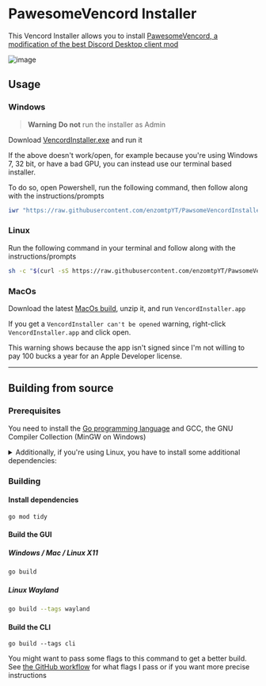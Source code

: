 # PawesomeVencord Installer

This Vencord Installer allows you to install [PawesomeVencord, a modification of the best Discord Desktop client mod](https://github.com/enzomtpYT/PawsomeVencord)

![image](https://user-images.githubusercontent.com/45497981/226734476-5fb42420-844d-4e27-ae06-4799118e086e.png)

## Usage

### Windows

> **Warning**
**Do not** run the installer as Admin

Download [VencordInstaller.exe](https://github.com/enzomtpYT/PawsomeVencordInstaller/releases/latest/download/VencordInstaller.exe) and run it

If the above doesn't work/open, for example because you're using Windows 7, 32 bit, or have a bad GPU, you can instead use our terminal based installer.

To do so, open Powershell, run the following command, then follow along with the instructions/prompts

```ps1
iwr "https://raw.githubusercontent.com/enzomtpYT/PawsomeVencordInstaller/main/install.ps1" -UseBasicParsing | iex
```

### Linux

Run the following command in your terminal and follow along with the instructions/prompts

```sh
sh -c "$(curl -sS https://raw.githubusercontent.com/enzomtpYT/PawsomeVencordInstaller/main/install.sh)"
```

### MacOs

Download the latest [MacOs build](https://github.com/enzomtpYT/PawsomeVencordInstaller/releases/latest/download/VencordInstaller.MacOS.zip), unzip it, and run `VencordInstaller.app` 

If you get a `VencordInstaller can't be opened` warning, right-click `VencordInstaller.app` and click open.

This warning shows because the app isn't signed since I'm not willing to pay 100 bucks a year for an Apple Developer license.

___

## Building from source

### Prerequisites 

You need to install the [Go programming language](https://go.dev/doc/install) and GCC, the GNU Compiler Collection (MinGW on Windows)

<details>
<summary>Additionally, if you're using Linux, you have to install some additional dependencies:</summary>

#### Base dependencies
```sh
apt install -y pkg-config libsdl2-dev libglx-dev libgl1-mesa-dev
```

#### X11 dependencies
```sh
apt install -y xorg-dev
```

#### Wayland dependencies
```sh
apt install -y libwayland-dev libxkbcommon-dev wayland-protocols extra-cmake-modules
```

</details>

### Building

#### Install dependencies

```sh
go mod tidy
```

#### Build the GUI

##### Windows / Mac / Linux X11
```sh
go build
```

##### Linux Wayland
```sh
go build --tags wayland
```

#### Build the CLI
```
go build --tags cli
```

You might want to pass some flags to this command to get a better build.
See [the GitHub workflow](https://github.com/enzomtpYT/PawsomeVencordInstaller/blob/main/.github/workflows/release.yml) for what flags I pass or if you want more precise instructions
